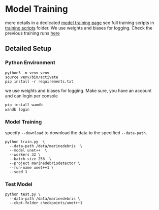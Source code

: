# Model Training

more details in a dedicated [model training page]()
see full training scripts in [training scripts](training_scripts) folder.
We use weights and biases for logging. Check the previous training runs [here](https://wandb.ai/marccoru/marinedebrisdetector)

## Detailed Setup 

### Python Environment
```
python3 -m venv venv
source venv/bin/activate
pip install -r requirements.txt
```

we use weights and biases for logging. Make sure, you have an account and can login per console
```bash
pip install wandb
wandb login
```

### Model Training

specify `--download` to download the data to the specified `--data-path`.

```
python train.py  \
  --data-path /data/marinedebris  \
  --model unet++  \
  --workers 32 \
  --batch-size 256  \
  --project marinedebrisdetector \
  --run-name unet++1 \
  --seed 1
```

### Test Model

```
python test.py \
  --data-path /data/marinedebris \
  --ckpt-folder checkpoints/unet++1
```

